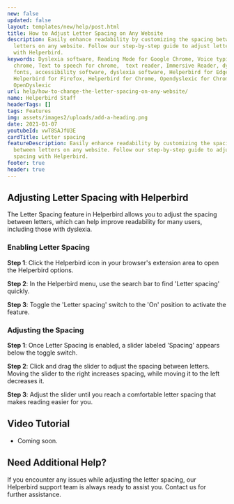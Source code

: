 ```yaml
---
new: false
updated: false
layout: templates/new/help/post.html
title: How to Adjust Letter Spacing on Any Website
description: Easily enhance readability by customizing the spacing between
  letters on any website. Follow our step-by-step guide to adjust letter spacing
  with Helperbird.
keywords: Dyslexia software, Reading Mode for Google Chrome, Voice typing for
  chrome, Text to speech for chrome,  text reader, Immersive Reader, dyslexia
  fonts, accessibility software, dyslexia software, Helperbird for Edge,
  Helperbird for Firefox, Helperbird for Chrome, Opendyslexic for Chrome,
  OpenDyslexic
url: help/how-to-change-the-letter-spacing-on-any-website/
name: Helperbird Staff
headerTags: []
tags: Features
img: assets/images2/uploads/add-a-heading.png
date: 2021-01-07
youtubeId: vwT8SAJfU3E
cardTitle: Letter spacing
featureDescription: Easily enhance readability by customizing the spacing
  between letters on any website. Follow our step-by-step guide to adjust letter
  spacing with Helperbird.
footer: true
header: true
---
```



## Adjusting Letter Spacing with Helperbird

The Letter Spacing feature in Helperbird allows you to adjust the spacing between letters, which can help improve readability for many users, including those with dyslexia.

### Enabling Letter Spacing

**Step 1**: Click the Helperbird icon in your browser's extension area to open the Helperbird options.

**Step 2**: In the Helperbird menu, use the search bar to find 'Letter spacing' quickly.

**Step 3**: Toggle the 'Letter spacing' switch to the 'On' position to activate the feature.

### Adjusting the Spacing

**Step 1**: Once Letter Spacing is enabled, a slider labeled 'Spacing' appears below the toggle switch.

**Step 2**: Click and drag the slider to adjust the spacing between letters. Moving the slider to the right increases spacing, while moving it to the left decreases it.

**Step 3**: Adjust the slider until you reach a comfortable letter spacing that makes reading easier for you.


## Video Tutorial

- Coming soon.

## Need Additional Help?

If you encounter any issues while adjusting the letter spacing, our Helperbird support team is always ready to assist you. Contact us for further assistance.
